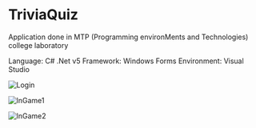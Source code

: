 # TriviaQuiz
Application done in MTP (Programming environMents and Technologies) college laboratory

Language: C# .Net v5
Framework: Windows Forms
Environment: Visual Studio

![Login](https://github.com/CelestialHunter/TriviaQuiz/blob/main/ss1.jpg?raw=true)

![InGame1](https://github.com/CelestialHunter/TriviaQuiz/blob/main/ss2.jpg?raw=true)

![InGame2](https://github.com/CelestialHunter/TriviaQuiz/blob/main/ss3.jpg?raw=true)